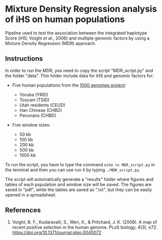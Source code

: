 # Mixture Density Regression analysis of iHS on human populations

Pipeline used to test the association between the integrated haplotype Score (iHS; Voight *et al*., 2006) and multiple genomic factors by using a Mixture Density Regression (MDR) approach.

## Instructions

In order to run the MDR, you need to copy the script "MDR_script.py" and the folder "data". This folder include data for iHS and genomic factors for:

- Five human populations from the [1000 genomes project](https://www.internationalgenome.org/):
	- Yoruba (YRID)
	- Toscani (TSID)
	- Utah residents (CEUD)
	- Han Chinese (CHBD)
	- Peruvians (CHBD)

- Five window sizes:
	- 50 kb
	- 100 kb
	- 200 kb
	- 500 kb
	- 1000 kb

To run the script, you have to type the command `echo +x MDR_script.py` in the terminal and then you can use run it by typing `./MDR_script.py`. 

The script will automatically generate a "results" folder where figures and tables of each population and window size will be saved. The figures are saved in "pdf", while the tables are saved as ".txt", but they can be easily opened in a spreadsheet.


## References

1. Voight, B. F., Kudaravalli, S., Wen, X., & Pritchard, J. K. (2006). A map of recent positive selection in the human genome. PLoS biology, 4(3), e72. https://doi.org/10.1371/journal.pbio.0040072
